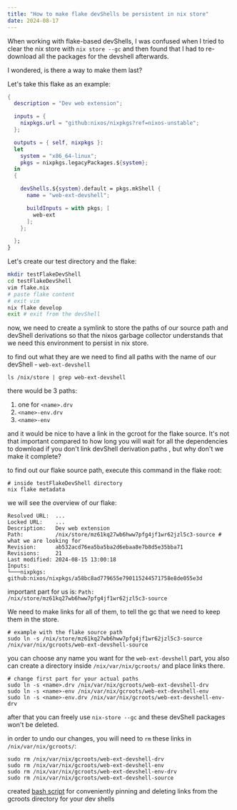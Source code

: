 ```yaml
---
title: "How to make flake devShells be persistent in nix store"
date: 2024-08-17
---
```


When working with flake-based devShells, I was confused when I tried to clear the nix store with `nix store --gc` and then found that I had to re-download all the packages for the devshell afterwards.

I wondered, is there a way to make them last?

Let's take this flake as an example:
```nix
{
  description = "Dev web extension";

  inputs = {
    nixpkgs.url = "github:nixos/nixpkgs?ref=nixos-unstable";
  };

  outputs = { self, nixpkgs }: 
  let
    system = "x86_64-linux";
    pkgs = nixpkgs.legacyPackages.${system};
  in 
  {

    devShells.${system}.default = pkgs.mkShell {
      name = "web-ext-devshell";

      buildInputs = with pkgs; [
        web-ext
      ];
    };

  };
}
```

Let's create our test directory and the flake:
```sh
mkdir testFlakeDevShell
cd testFlakeDevShell
vim flake.nix
# paste flake content
# exit vim
nix flake develop
exit # exit from the devShell
```

now, we need to create a symlink to store the paths of our source path and devShell derivations so that the nixos garbage collector understands that we need this environment to persist in nix store.

to find out what they are we need to find all paths with the name of our devShell - `web-ext-devshell`
```
ls /nix/store | grep web-ext-devshell
```

there would be 3 paths:
1. one for `<name>.drv`
2. `<name>-env.drv`
3. `<name>-env`

and it would be nice to have a link in the gcroot for the flake source. It's not that important compared to how long you will wait for all the dependencies to download if you don't link devShell derivation paths , but why don't we make it complete?

to find out our flake source path, execute this command in the flake root:
```
# inside testFlakeDevShell directory
nix flake metadata
```

we will see the overview of our flake:
```
Resolved URL:  ...
Locked URL:    ...
Description:   Dev web extension
Path:          /nix/store/mz61kq27wb6hww7pfg4jf1wr62jzl5c3-source # what we are looking for
Revision:      ab532acd76ea5ba5ba2d6ebaa8e7b8d5e35bba71
Revisions:     21
Last modified: 2024-08-15 13:00:18
Inputs:
└───nixpkgs: github:nixos/nixpkgs/a58bc8ad779655e790115244571758e8de055e3d
```

important part for us is:
`Path:          /nix/store/mz61kq27wb6hww7pfg4jf1wr62jzl5c3-source`


We need to make links for all of them, to tell the gc that we need to keep them in the store.

```
# example with the flake source path
sudo ln -s /nix/store/mz61kq27wb6hww7pfg4jf1wr62jzl5c3-source /nix/var/nix/gcroots/web-ext-devshell-source
```

you can choose any name you want for the `web-ext-devshell` part, you also can create a directory inside `/nix/var/nix/gcroots/` and place links there.

```
# change first part for your actual paths
sudo ln -s <name>.drv /nix/var/nix/gcroots/web-ext-devshell-drv
sudo ln -s <name>-env /nix/var/nix/gcroots/web-ext-devshell-env
sudo ln -s <name>-env.drv /nix/var/nix/gcroots/web-ext-devshell-env-drv
```

after that you can freely use `nix-store --gc` and these devShell packages won't be deleted.


in order to undo our changes, you will need to `rm` these links in `/nix/var/nix/gcroots/`:
```
sudo rm /nix/var/nix/gcroots/web-ext-devshell-drv
sudo rm /nix/var/nix/gcroots/web-ext-devshell-env
sudo rm /nix/var/nix/gcroots/web-ext-devshell-env-drv
sudo rm /nix/var/nix/gcroots/web-ext-devshell-source
```

created [bash script](https://gist.github.com/lumpsoid/ab7bf7c1027c9222c273c1e0d218d07a) for conveniently pinning and deleting links from the gcroots directory for your dev shells
